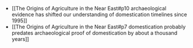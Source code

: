 * [[The Origins of Agriculture in the Near East#p10 archaeological evidence has shifted our understanding of domestication timelines since 1995]]
* [[The Origins of Agriculture in the Near East#p7 domestication probably predates archaeological proof of domestication by about a thousand years]]